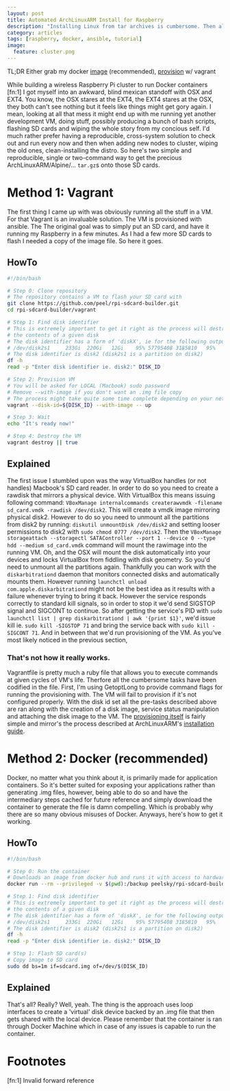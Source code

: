 ```yaml
---
layout: post
title: Automated ArchLinuxARM Install for Raspberry
description: "Installing Linux from tar archives is cumbersome. Then also OSX does not support EXT filesystems. Two quick, simple and automated ways to fix the issue."
category: articles
tags: [raspberry, docker, ansible, tutorial]
image:
  feature: cluster.png
---
```


TL;DR Either grab my docker [image](//hub.docker.com/peelsky/rpi-sdcard-builder) (recommended), [provision](//github.com/peel/rpi-sdcard-builder) w/ vagrant

While building a wireless Raspberry Pi cluster to run Docker containers [fn:1] I got myself into an awkward, blind mexican standoff with OSX and EXT4.
You know, the OSX stares at the EXT4, the EXT4 stares at the OSX, they both can't see nothing but it feels like things might get gory again.
I mean, looking at all that mess it might end up with me running yet another development VM, doing stuff, possibly producing a bunch of bash scripts, flashing SD cards and wiping the whole story from my concious self. I'd much rather prefer having a reproducible, cross-system solution to check out and run every now and then when adding new nodes to cluster, wiping the old ones, clean-installing the distro.
So here's two simple and reproducible, single or two-command way to get the precious ArchLinuxARM/Alpine/... `tar.gz`s onto those SD cards.

# Method 1: Vagrant

The first thing I came up with was obviously running all the stuff in a VM. 
For that Vagrant is an invaluable solution. The VM is provisioned with ansible. The
The original goal was to simply put an SD card, and have it running my Raspberry in a few minutes.
As I had a few more SD cards to flash I needed a copy of the image file. So here it goes.

## HowTo

```bash
#!/bin/bash

# Step 0: Clone repository
# The repository contains a VM to flash your SD card with
git clone https://github.com/peel/rpi-sdcard-builder.git
cd rpi-sdcard-builder/vagrant

# Step 1: Find disk identifier
# This is extremely important to get it right as the process will destroy
# the contents of a given disk
# The disk identifier has a form of 'diskX', ie for the following output:
# /dev/disk2s1     233Gi  220Gi   12Gi    95% 57795408 3185810   95%   /
# The disk identifier is disk2 (disk2s1 is a partition on disk2)
df -h
read -p "Enter disk identifier ie. disk2:" DISK_ID

# Step 2: Provision VM
# You will be asked for LOCAL (Macbook) sudo password
# Remove --with-image if you don't want an .img file copy
# The process might take quite some time complete depending on your network connection
vagrant --disk-id=${DISK_ID} --with-image -- up

# Step 3: Wait
echo "It's ready now!"

# Step 4: Destroy the VM
vagrant destroy || true
```

## Explained

The first issue I stumbled upon was the way VirtualBox handles (or not handles) Macbook's SD card reader.
In order to do so you need to create a rawdisk that mirrors a physical device. With VirtualBox this means issuing following command: `VBoxManage internalcommands createrawvmdk -filename sd_card.vmdk -rawdisk /dev/disk2`. This will create a vmdk image mirroring physical disk2. However to do so you need to unmount all the partitions from disk2 by running: `diskutil unmountDisk /dev/disk2` and setting looser permissions to disk2 with `sudo chmod 0777 /dev/disk2`. Then the `VBoxManage storageattach --storagectl SATAController --port 1 --device 0 --type hdd --medium sd_card.vmdk` command will mount the rawimage into the running VM. Oh, and the OSX will mount the disk automatically into your devices and locks VirtualBox from fiddling with disk geometry. So you'd need to unmount all the partitions again. Thankfully you can work with the `diskarbitrationd` daemon that monitors connected disks and automatically mounts them. However running `launchctl unload com.apple.diskarbitrationd` might not be the best idea as it results with a failure whenever trying to bring it back. However the service responds correctly to standard kill signals, so in order to stop it we'd send SIGSTOP signal and SIGCONT to continue. So after getting the service's PID with `sudo launchctl list | grep diskarbitrationd | awk '{print $1}'`, we'd issue kill ie. `sudo kill -SIGSTOP 71` and bring the service back with `sudo kill -SIGCONT 71`. And in between that we'd run provisioning of the VM. As you've most likely noticed in the previous section, 

### That's not how it really works. 

Vagrantfile is pretty much a ruby file that allows you to execute commands at given cycles of VM's life. Therfore all the cumbersome tasks have been codified in the file. First, I'm using GetoptLong to provide command flags for running the provisioning with. The VM will fail to provision if it's not configured properly. With the disk id set all the pre-tasks described above are ran along with the creation of a disk image, service status manipulation and attaching the disk image to the VM. The [provisioning itself]() is fairly simple and mirror's the process described at ArchLinuxARM's [installation guide]().


# Method 2: Docker (recommended)

Docker, no matter what you think about it, is primarily made for application containers. 
So it's better suited for exposing your applications rather than generating .img files, however, being able to do so and have the intermediary steps cached for future reference and simply download the container to generate the file is damn compelling. Which is probably why there are so many obvious misuses of Docker.
Anyways, here's how to get it working.

## HowTo

```bash
#!/bin/bash

# Step 0: Run the container
# Downloads an image from docker hub and runs it with access to hardware in privileged mode
docker run --rm --privileged -v $(pwd):/backup peelsky/rpi-sdcard-builder make copy

# Step 1: Find disk identifier
# This is extremely important to get it right as the process will destroy
# the contents of a given disk
# The disk identifier has a form of 'diskX', ie for the following output:
# /dev/disk2s1     233Gi  220Gi   12Gi    95% 57795408 3185810   95%   /
# The disk identifier is disk2 (disk2s1 is a partition on disk2)
df -h
read -p "Enter disk identifier ie. disk2:" DISK_ID

# Step 1: Flash SD card(s)
# Copy image to SD card
sudo dd bs=1m if=sdcard.img of=/dev/$(DISK_ID)
```

## Explained
That's all? Really? Well, yeah. The thing is the approach uses loop interfaces to create a 'virtual' disk device backed by an .img file that then gets shared with the local device. 
Please remember that the container is ran through Docker Machine which in case of any issues is capable to run the container.

# Footnotes

[fn:1] Invalid forward reference
